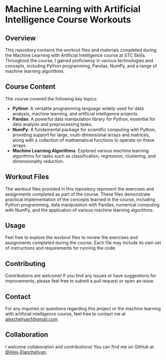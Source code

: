 # Machine Learning with Artificial Intelligence Course Workouts

## Overview

This repository contains the workout files and materials completed during the Machine Learning with Artificial Intelligence course at STC Skills. Throughout the course, I gained proficiency in various technologies and concepts, including Python programming, Pandas, NumPy, and a range of machine learning algorithms.

## Course Content

The course covered the following key topics:

- **Python**: A versatile programming language widely used for data analysis, machine learning, and artificial intelligence projects.
- **Pandas**: A powerful data manipulation library for Python, essential for data analysis and preprocessing tasks.
- **NumPy**: A fundamental package for scientific computing with Python, providing support for large, multi-dimensional arrays and matrices, along with a collection of mathematical functions to operate on these arrays.
- **Machine Learning Algorithms**: Explored various machine learning algorithms for tasks such as classification, regression, clustering, and dimensionality reduction.

## Workout Files

The workout files provided in this repository represent the exercises and assignments completed as part of the course. These files demonstrate practical implementation of the concepts learned in the course, including Python programming, data manipulation with Pandas, numerical computing with NumPy, and the application of various machine learning algorithms.

## Usage

Feel free to explore the workout files to review the exercises and assignments completed during the course. Each file may include its own set of instructions and requirements for running the code.

## Contributing

Contributions are welcome! If you find any issues or have suggestions for improvements, please feel free to submit a pull request or open an issue.

## Contact

For any inquiries or questions regarding this project or the machine learning with artificial intelligence course, feel free to contact me at [alexcheliyan1@gmail.com](mailto:alexcheliyan1@gmail.com).

## Collaboration

I welcome collaboration and contributions! You can find me on GitHub at [@Alex-Elancheliyan](https://github.com/Alex-Elancheliyan).

